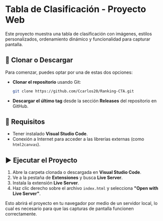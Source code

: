 # Tabla de Clasificación - Proyecto Web

Este proyecto muestra una tabla de clasificación con imágenes, estilos personalizados, ordenamiento dinámico y funcionalidad para capturar pantalla.

## 🔁 Clonar o Descargar

Para comenzar, puedes optar por una de estas dos opciones:

- **Clonar el repositorio** usando Git:

  ```bash
  git clone https://github.com/Ccarlos20/Ranking-CTA.git
  ```

* **Descargar el último tag** desde la sección **Releases** del repositorio en GitHub.

## 🧰 Requisitos

* Tener instalado **Visual Studio Code**.
* Conexión a Internet para acceder a las librerías externas (como `html2canvas`).

## ▶️ Ejecutar el Proyecto

1. Abre la carpeta clonada o descargada en **Visual Studio Code**.
2. Ve a la pestaña de **Extensiones** y busca **Live Server**.
3. Instala la extensión **Live Server**.
4. Haz clic derecho sobre el archivo `index.html` y selecciona **"Open with Live Server"**.

Esto abrirá el proyecto en tu navegador por medio de un servidor local, lo cual es necesario para que las capturas de pantalla funcionen correctamente.
